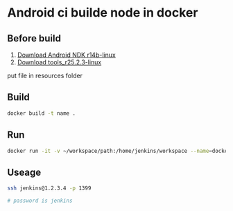 # Android ci builde node in docker

## Before build

1. [Download Android NDK r14b-linux](https://dl.google.com/android/repository/android-ndk-r14b-linux-x86_64.zip)
2. [Download tools_r25.2.3-linux](https://dl.google.com/android/repository/tools_r25.2.3-linux.zip) 

put file in resources folder

## Build

```bash
docker build -t name .
```

## Run 

```bash
docker run -it -v ~/workspace/path:/home/jenkins/workspace --name=docker.zerozero.cn/android_build -p 1399:22 -d android_node
```

## Useage

```bash
ssh jenkins@1.2.3.4 -p 1399

# password is jenkins
```
